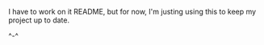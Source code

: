I have to work on it README, but for now, I'm justing using this to keep my project up to date. 

^-^
